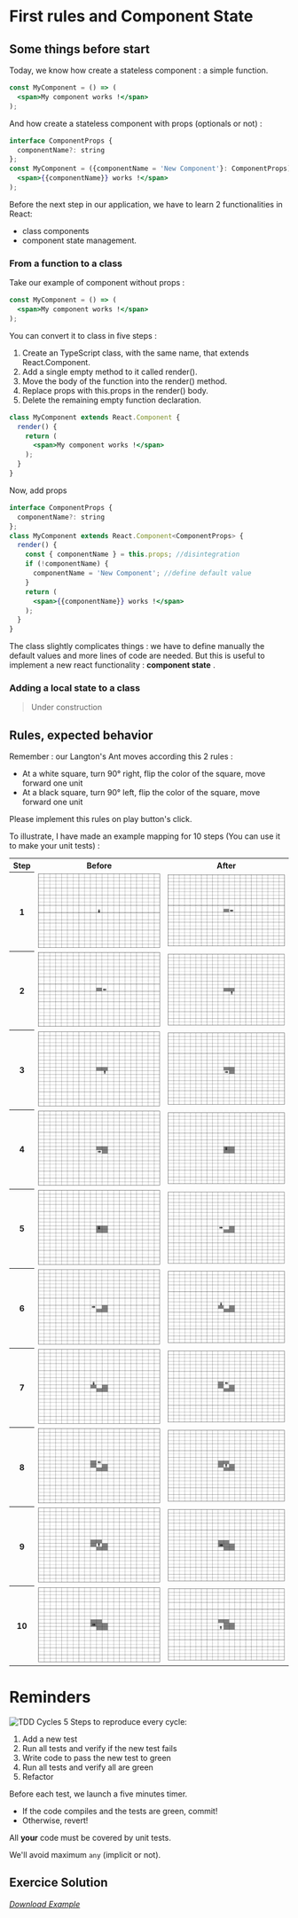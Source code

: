 # First rules and Component State

## Some things before start
Today, we know how create a stateless component : a simple function.
``` jsx
const MyComponent = () => (
  <span>My component works !</span>
);
```
 And how create a stateless component with props (optionals or not) :
``` jsx
interface ComponentProps {
  componentName?: string
};
const MyComponent = ({componentName = 'New Component'}: ComponentProps) => (
  <span>{{componentName}} works !</span>
);
```
Before the next step in our application, we have to learn 2 functionalities in React: 
* class components 
* component state management.

### From a function to a class
Take our example of component without props :
``` jsx
const MyComponent = () => (
  <span>My component works !</span>
);
```
You can convert it to class in five steps :
1. Create an TypeScript class, with the same name, that extends React.Component.
1. Add a single empty method to it called render().
1. Move the body of the function into the render() method.
1. Replace props with this.props in the render() body.
1. Delete the remaining empty function declaration.
``` jsx
class MyComponent extends React.Component {
  render() {
    return (
      <span>My component works !</span>
    );
  }
}
```
Now, add props
``` jsx
interface ComponentProps {
  componentName?: string
};
class MyComponent extends React.Component<ComponentProps> {
  render() {
    const { componentName } = this.props; //disintegration
    if (!componentName) { 
      componentName = 'New Component'; //define default value
    }
    return (
      <span>{{componentName}} works !</span>
    );
  }
}
```
The class slightly complicates things : we have to define manually the default values and more lines of code are needed.
But this is useful to implement a new react functionality : __component state__ .

### Adding a local state to a class
> Under construction

## Rules, expected behavior
Remember : our Langton's Ant moves according this 2 rules :
* At a white square, turn 90° right, flip the color of the square, move forward one unit
* At a black square, turn 90° left, flip the color of the square, move forward one unit

Please implement this rules on play button's click.

To illustrate, I have made an example mapping for 10 steps (You can use it to make your unit tests) :
<table>
  <tr><th>Step</th><th>Before</th><th>After</th></tr>
  <tr><th>1</th><td><img src="./images/gen1.png" /></td><td><img src="./images/gen2.png" /></td></tr>
  <tr><th>2</th><td><img src="./images/gen2.png" /></td><td><img src="./images/gen3.png" /></td></tr>
  <tr><th>3</th><td><img src="./images/gen3.png" /></td><td><img src="./images/gen4.png" /></td></tr>
  <tr><th>4</th><td><img src="./images/gen4.png" /></td><td><img src="./images/gen5.png" /></td></tr>
  <tr><th>5</th><td><img src="./images/gen5.png" /></td><td><img src="./images/gen6.png" /></td></tr>
  <tr><th>6</th><td><img src="./images/gen6.png" /></td><td><img src="./images/gen7.png" /></td></tr>
  <tr><th>7</th><td><img src="./images/gen7.png" /></td><td><img src="./images/gen8.png" /></td></tr>
  <tr><th>8</th><td><img src="./images/gen8.png" /></td><td><img src="./images/gen9.png" /></td></tr>
  <tr><th>9</th><td><img src="./images/gen9.png" /></td><td><img src="./images/gen10.png" /></td></tr>
  <tr><th>10</th><td><img src="./images/gen10.png" /></td><td><img src="./images/gen11.png" /></td></tr>
</table>

# Reminders
![TDD Cycles](https://upload.wikimedia.org/wikipedia/commons/0/0b/TDD_Global_Lifecycle.png)
5 Steps to reproduce every cycle:
1. Add a new test
1. Run all tests and verify if the new test fails
1. Write code to pass the new test to green
1. Run all tests and verify all are green
1. Refactor

Before each test, we launch a five minutes timer.
* If the code compiles and the tests are green, commit!
* Otherwise, revert!

All __your__ code must be covered by unit tests.

We'll avoid maximum `any` (implicit or not).

## Exercice Solution
[_Download Example_](https://github.com/Bogala/langton-ant-dojo/archive/step3.zip)
